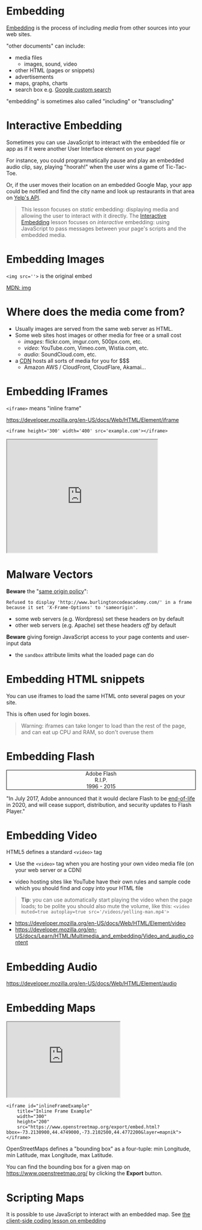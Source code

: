 # Embedding

[Embedding](/lessons/www/embedding_media) is the process of including *media* from other sources into your web sites.

"other documents" can include: 

  * media files
    * images, sound, video
  * other HTML (pages or snippets)
  * advertisements
  * maps, graphs, charts
  * search box e.g. [Google custom search](https://cse.google.com/)

"embedding" is sometimes also called "including" or "transcluding"

# Interactive Embedding

Sometimes you can use JavaScript to interact with the embedded file or app as if it were another User Interface element on your page!

For instance, you could programmatically pause and play an embedded audio clip, say, playing "hoorah!" when the user wins a game of Tic-Tac-Toe.

Or, if the user moves their location on an embedded Google Map, your app could be notified and find the city name and look up restaurants in that area on [Yelp's API](https://www.yelp.com/developers/documentation/v3).

> This lesson focuses on *static* embedding: 
> displaying media and allowing the user to interact with it directly.
> The [Interactive Embedding](/lessons/client_side_coding/embedding) lesson focuses on *interactive* embedding: 
> using JavaScript to pass messages between your page's 
> scripts and the embedded media.

# Embedding Images

`<img src=''>` is the original embed

[MDN: img](https://developer.mozilla.org/en-US/docs/Web/HTML/Element/img)

# Where does the media come from?

* Usually images are served from the same web server as HTML.
* Some web sites host images or other media for free or a small cost
  * *images*: flickr.com, imgur.com, 500px.com, etc.
  * *video*: YouTube.com, Vimeo.com, Wistia.com, etc.
  * *audio*: SoundCloud.com, etc.
* a [CDN](https://en.wikipedia.org/wiki/Content_delivery_network#Notable_content_delivery_service_providers) hosts all sorts of media for you for $$$
  * Amazon AWS / CloudFront, CloudFlare, Akamai...

# Embedding IFrames

`<iframe>` means "inline frame"

https://developer.mozilla.org/en-US/docs/Web/HTML/Element/iframe

```
<iframe height='300' width='400' src='example.com'></iframe>
```

<iframe height='300' width='400' src='http://example.com'></iframe>

# Malware Vectors

**Beware** the "[same origin policy](https://www.w3.org/Security/wiki/Same_Origin_Policy)":

```
Refused to display 'http://www.burlingtoncodeacademy.com/' in a frame because it set 'X-Frame-Options' to 'sameorigin'.
```

  * some web servers (e.g. Wordpress) set these headers *on* by default
  * other web servers (e.g. Apache) set these headers *off* by default

**Beware** giving foreign JavaScript access to your page contents and user-input data
  
  * the `sandbox` attribute limits what the loaded page can do

# Embedding HTML snippets

You can use iframes to load the same HTML onto several pages on your site.

This is often used for login boxes.

> Warning: iframes can take longer to load than the rest of the page, and can eat up CPU and RAM, so don't overuse them

# Embedding Flash

<div style="border: 1px solid black; background: #FDFDFD; margin: auto; text-align: center">
Adobe Flash <br>
R.I.P. <br>
1996 - 2015 
</div>

"In July 2017, Adobe announced that it would declare Flash to be [end-of-life](https://en.wikipedia.org/wiki/Adobe_Flash#End_of_life) in 2020, and will cease support, distribution, and security updates to Flash Player." 

# Embedding Video

HTML5 defines a standard `<video>` tag

  * Use the `<video>` tag when you are hosting your own video media file (on your web server or a CDN)

  * video hosting sites like YouTube have their own rules and sample code which you should find and copy into your HTML file

> **Tip**: you can use automatically start playing the video when the page loads; to be polite you should also mute the volume, like this: `<video muted=true autoplay=true src='/videos/yelling-man.mp4'>`

* https://developer.mozilla.org/en-US/docs/Web/HTML/Element/video
* https://developer.mozilla.org/en-US/docs/Learn/HTML/Multimedia_and_embedding/Video_and_audio_content

# Embedding Audio

https://developer.mozilla.org/en-US/docs/Web/HTML/Element/audio

# Embedding Maps

<iframe id="inlineFrameExample"
    title="Inline Frame Example"
    width="300"
    height="200"
    src="https://www.openstreetmap.org/export/embed.html?bbox=-73.2130900,44.4749000,-73.2102500,44.4772200&layer=mapnik">
</iframe>

```
<iframe id="inlineFrameExample"
    title="Inline Frame Example"
    width="300"
    height="200"
    src="https://www.openstreetmap.org/export/embed.html?bbox=-73.2130900,44.4749000,-73.2102500,44.4772200&layer=mapnik">
</iframe>
```

OpenStreetMaps defines a "bounding box" as a four-tuple: min Longitude, min Latitude, max Longitude, max Latitude. 

You can find the bounding box for a given map on https://www.openstreetmap.org/ by clicking the **Export** button.

# Scripting Maps

It is possible to use JavaScript to interact with an embedded map. See [the client-side coding lesson on embedding](/lessons/client_side_coding/embedding)
